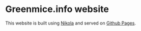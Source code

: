 # Greenmice.info website

This website is built using [Nikola](https://www.getnikola.com/) and served on [Github Pages](https://pages.github.com/).
